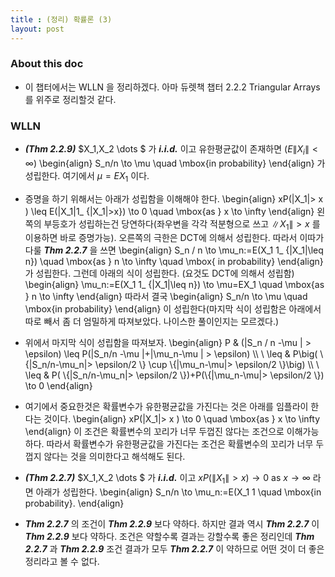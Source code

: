 ```yaml
---
title : (정리) 확률론 (3) 
layout: post
--- 
```


### About this doc 

- 이 챕터에서는 WLLN 을 정리하겠다. 아마 듀렛책 챕터 2.2.2 Triangular Arrays 를 위주로 정리할것 같다. 

### WLLN 

- ***(Thm 2.2.9)*** $X_1,X_2 \dots $ 가 ***i.i.d.*** 이고 유한평균값이 존재하면 ($E\|X_i\|<\infty$) 
\begin{align}
S_n/n \to \mu \quad \mbox{in probability} 
\end{align}
가 성립한다. 여기에서 $\mu=EX_1$ 이다. 

- 증명을 하기 위해서는 아래가 성립함을 이해해야 한다. 
\begin{align}
xP(\|X_1\|> x ) \leq E(\|X_1\|1_ {\|X_1\|>x}) \to 0 \quad \mbox{as } x \to \infty 
\end{align}
왼쪽의 부등호가 성립하는건 당연하다(좌우변을 각각 적분형으로 쓰고 $\|X_1\|>x$ 를 이용하면 바로 증명가능). 오른쪽의 극한은 DCT에 의해서 성립한다. 따라서 이따가 다룰 ***Thm 2.2.7*** 을 쓰면 
\begin{align}
S_n / n \to \mu_n:=E(X_1 1_ {\|X_1\|\leq n}) \quad \mbox{as } n \to \infty \quad \mbox{ in probability} 
\end{align} 
가 성립한다. 그런데 아래의 식이 성립한다. (요것도 DCT에 의해서 성립함) 
\begin{align}
\mu_n:=E(X_1 1_ {\|X_1\|\leq n}) \to \mu=EX_1 \quad \mbox{as } n \to \infty 
\end{align}
따라서 결국 
\begin{align}
S_n/n \to \mu \quad \mbox{in probability} 
\end{align}
이 성립한다(마지막 식이 성립함은 아래에서 따로 빼서 좀 더 엄밀하게 따져보았다. 나이스한 풀이인지는 모르겠다.)

- 위에서 마지막 식이 성립함을 따져보자. 
\begin{align}
P & (|S_n / n -\mu \| > \epsilon) \leq P(\|S_n/n -\mu \|+\|\mu_n-\mu \| > \epsilon)  \\\\ \\
\leq & P\big( \\{\|S_n/n-\mu_n\|> \epsilon/2 \\} \cup \\{\|\mu_n-\mu\|> \epsilon/2 \\}\big) \\\\ \\
\leq & P( \\{\|S_n/n-\mu_n\|> \epsilon/2 \\})+P(\\{\|\mu_n-\mu\|> \epsilon/2 \\}) \to 0 
\end{align}

- 여기에서 중요한것은 확률변수가 유한평균값을 가진다는 것은 아래를 임플라이 한다는 것이다. 
\begin{align}
xP(\|X_1\|> x ) \to 0 \quad \mbox{as } x \to \infty 
\end{align}
이 조건은 확률변수의 꼬리가 너무 두껍진 않다는 조건으로 이해가능하다. 따라서 확률변수가 유한평균값을 가진다는 조건은 확률변수의 꼬리가 너무 두껍지 않다는 것을 의미한다고 해석해도 된다. 

- ***(Thm 2.2.7)*** $X_1,X_2 \dots $ 가 ***i.i.d.*** 이고 $xP(\|X_1\|> x ) \to 0 \mbox{ as } x \to \infty$ 라면 아래가 성립한다. 
\begin{align}
S_n/n \to \mu_n:=E(X_1 1 \quad \mbox{in probability}. 
\end{align}




- ***Thm 2.2.7*** 의 조건이 ***Thm 2.2.9*** 보다 약하다. 하지만 결과 역시 ***Thm 2.2.7*** 이 ***Thm 2.2.9*** 보다 약하다. 조건은 약할수록 결과는 강할수록 좋은 정리인데 ***Thm 2.2.7*** 과 ***Thm 2.2.9*** 조건 결과가 모두 ***Thm 2.2.7*** 이 약하므로 어떤 것이 더 좋은 정리라고 볼 수 없다. 

